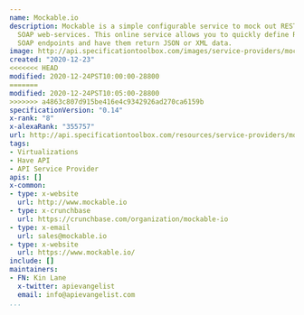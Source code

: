 ```yaml
---
name: Mockable.io
description: Mockable is a simple configurable service to mock out RESTful API or
  SOAP web-services. This online service allows you to quickly define REST API or
  SOAP endpoints and have them return JSON or XML data.
image: http://api.specificationtoolbox.com/images/service-providers/mockable-io.jpg
created: "2020-12-23"
<<<<<<< HEAD
modified: 2020-12-24PST10:00:00-28800
=======
modified: 2020-12-24PST10:05:00-28800
>>>>>>> a4863c807d915be416e4c9342926ad270ca6159b
specificationVersion: "0.14"
x-rank: "8"
x-alexaRank: "355757"
url: http://api.specificationtoolbox.com/resources/service-providers/mockable-io/
tags:
- Virtualizations
- Have API
- API Service Provider
apis: []
x-common:
- type: x-website
  url: http://www.mockable.io
- type: x-crunchbase
  url: https://crunchbase.com/organization/mockable-io
- type: x-email
  url: sales@mockable.io
- type: x-website
  url: https://www.mockable.io/
include: []
maintainers:
- FN: Kin Lane
  x-twitter: apievangelist
  email: info@apievangelist.com
...
```

